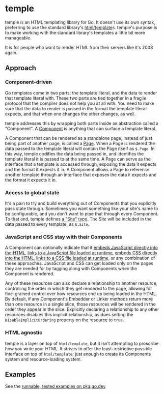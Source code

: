 # temple

temple is an HTML templating library for Go.
It doesn't use its own syntax, preferring to use the standard library's [html/template](https://pkg.go.dev/html/template)s.
temple's purpose is to make working with the standard library's templates a little bit more manageable.

It is for people who want to render HTML from their servers like it's 2003 again.

## Approach

### Component-driven

Go templates come in two parts: the template literal, and the data to render that template literal with.
These two parts are tied together in a fragile protocol that the compiler does not help you at all with.
You need to make sure that the data to render is passed in the format the template literal expects, and that when one changes the other changes, as well.

temple addresses this by wrapping both parts inside an abstraction called a "Component".
A [Component](https://pkg.go.dev/impractical.co/temple#Component) is anything that can surface a template literal.

A Component that can be rendered as a standalone page, instead of just being part of another page, is called a [Page](https://pkg.go.dev/impractical.co/temple#Page).
When a Page is rendered the data passed to the template literal will contain the Page itself as `$.Page`.
In this way, temple codifies the data being passed in, and identifies the template literal it is passed to at the same time.
A Page can serve as the interface that a template is accessed through, exposing the data it expects and the format it expects it in.
A Component allows a Page to reference another template through an interface that exposes the data it expects and the format it expects it in.

### Access to global state

It's a pain to try and build everything out of Components that you explicitly pass state through.
Sometimes you want something like your site's name to be configurable, and you don't want to pipe that through every Component.
To that end, temple defines [a "Site" type](https://pkg.go.dev/impractical.co/temple#Site).
The Site will be included in the data passed to every template, as `$.Site`.

### JavaScript and CSS stay with their Components

A Component can optionally indicate that it [embeds JavaScript directly into the HTML](https://pkg.go.dev/impractical.co/temple#JSEmbedder), [links to a JavaScript file loaded at runtime](https://pkg.go.dev/impractical.co/temple#JSLinker), [embeds CSS directly into the HTML](https://pkg.go.dev/impractical.co/temple#CSSEmbedder), [links to a CSS file loaded at runtime](https://pkg.go.dev/impractical.co/temple#CSSLinker), or any combination of these approaches.
JavaScript and CSS can get loaded only on the pages they are needed for by tagging along with Components when the Component is rendered.

Any of these resources can also declare a relationship to another resource, controlling the order in which they get rendered to the page, allowing for fine-grained control over how resources end up being loaded in the HTML.
By default, if any Component's Embedder or Linker methods return more than one resource in a single slice, those resources will be rendered in the order they appear in the slice.
Explicitly declaring a relationship to any other resources disables this implicit relationship, as does setting the `DisableImplicitOrdering` property on the resource to `true`.

### HTML agnostic

temple is a layer on top of `html/template`, but it isn't attempting to proscribe how you write your HTML.
It strives to offer the least-restrictive possible interface on top of `html/template`; just enough to create its Components system and resource-loading system.

## Examples

See the [runnable, tested examples on pkg.go.dev](https://pkg.go.dev/impractical.co/temple#Render).
